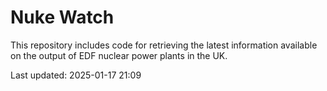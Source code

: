 # Nuke Watch

This repository includes code for retrieving the latest information available on the output of EDF nuclear power plants in the UK.

Last updated: 2025-01-17 21:09